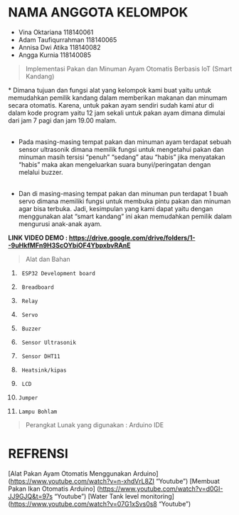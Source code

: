 # NAMA ANGGOTA KELOMPOK

* Vina Oktariana 118140061
* Adam Taufiqurrahman 118140065
* Annisa Dwi Atika 118140082
* Angga Kurnia 118140085


>Implementasi Pakan dan Minuman Ayam Otomatis Berbasis IoT (Smart Kandang) 

<p> * Dimana tujuan dan fungsi alat yang kelompok kami buat yaitu untuk memudahkan pemilik kandang dalam memberikan makanan dan minumam secara otomatis.  
 Karena, untuk pakan ayam sendiri sudah kami atur di dalam kode program yaitu 12 jam sekali untuk pakan ayam dimana dimulai dari jam 7 pagi dan jam 19.00 malam.<br><br>
 
 * Pada masing-masing tempat pakan dan minuman ayam terdapat sebuah sensor ultrasonik dimana memilik fungsi untuk mengetahui pakan dan minuman masih tersisi “penuh” “sedang” atau “habis” jika menyatakan “habis” maka akan mengeluarkan suara bunyi/peringatan dengan melalui buzzer.<br><br> 
 
 * Dan di masing-masing tempat pakan dan minuman pun terdapat 1 
buah servo dimana memiliki fungsi untuk membuka pintu pakan dan minuman agar bisa terbuka. 
Jadi, kesimpulan yang kami dapat yaitu dengan menggunakan alat “smart kandang” ini akan memudahkan pemilik dalam mengurusi anak-anak ayam. </p>

**LINK VIDEO DEMO : https://drive.google.com/drive/folders/1--9uHkfMFn9H3ScOYbiOF4YbpxbvRAnE**

> Alat dan Bahan
1.   	ESP32 Development board
2.   	Breadboard
3.   	Relay
4.   	Servo
5.   	Buzzer
6.   	Sensor Ultrasonik
7.   	Sensor DHT11
8.   	Heatsink/kipas
9.   	LCD
10.   	Jumper
11.   	Lampu Bohlam

> Perangkat Lunak yang digunakan :
Arduino IDE

# REFRENSI 

[Alat Pakan Ayam Otomatis Menggunakan Arduino] (https://www.youtube.com/watch?v=n-xhdVrL8ZI “Youtube”)
[Membuat Pakan Ikan Otomatis Arduino] (https://www.youtube.com/watch?v=d0GI-JJ9GJQ&t=97s “Youtube”)
[Water Tank level monitoring] (https://www.youtube.com/watch?v=07G1xSvs0s8 “Youtube”)
